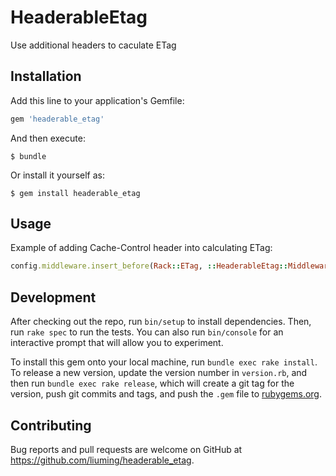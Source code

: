 # HeaderableEtag

Use additional headers to caculate ETag

## Installation

Add this line to your application's Gemfile:

```ruby
gem 'headerable_etag'
```

And then execute:

    $ bundle

Or install it yourself as:

    $ gem install headerable_etag

## Usage

Example of adding Cache-Control header into calculating ETag:

```ruby
config.middleware.insert_before(Rack::ETag, ::HeaderableEtag::Middleware, ['Cache-Control'])
```


## Development

After checking out the repo, run `bin/setup` to install dependencies. Then, run `rake spec` to run the tests. You can also run `bin/console` for an interactive prompt that will allow you to experiment.

To install this gem onto your local machine, run `bundle exec rake install`. To release a new version, update the version number in `version.rb`, and then run `bundle exec rake release`, which will create a git tag for the version, push git commits and tags, and push the `.gem` file to [rubygems.org](https://rubygems.org).

## Contributing

Bug reports and pull requests are welcome on GitHub at https://github.com/liuming/headerable_etag.

